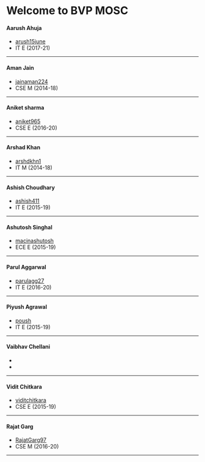 Welcome to BVP MOSC
===================

#### Aarush Ahuja
- [arush15june](https://github.com/arush15june)
- IT E (2017-21)
---
#### Aman Jain
- [jainaman224](https://github.com/jainaman224)
- CSE M (2014-18)
---
#### Aniket sharma
- [aniket965](https://github.com/aniket965)
- CSE E (2016-20)
---
#### Arshad Khan
- [arshdkhn1](https://github.com/arshdkhn1)
- IT M (2014-18)
---
#### Ashish Choudhary
- [ashish411](https://github.com/ashish411)
- IT E (2015-19)
---
#### Ashutosh Singhal
- [macinashutosh](https://github.com/macinashutosh)
- ECE E (2015-19)
---
#### Parul Aggarwal
- [parulagg27](https://github.com/parulagg27)
- IT E (2016-20)
---
#### Piyush Agrawal
- [poush](https://github.com/poush)
- IT E (2015-19)
---
#### Vaibhav Chellani
- []()
- 
---
#### Vidit Chitkara
- [viditchitkara](https://github.com/viditchitkara)
- CSE E (2015-19)
---
#### Rajat Garg
- [RajatGarg97](https://github.com/RajatGarg97)
- CSE M (2016-20)
---
